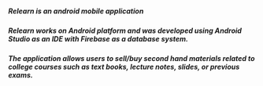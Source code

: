 ##### Relearn is an android mobile application
##### Relearn works on Android platform and was developed using Android Studio as an IDE with Firebase as a database system.
##### The application allows users to sell/buy second hand materials related to college courses such as text books, lecture notes, slides, or previous exams.
